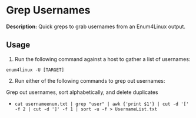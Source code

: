 # Grep Usernames

**Description:** Quick greps to grab usernames from an Enum4Linux output. 

## Usage

1. Run the following command against a host to gather a list of usernames:

```enum4linux -U [TARGET]```

2. Run either of the following commands to grep out usernames:

Grep out usernames, sort alphabetically, and delete duplicates

* ```cat usernameenum.txt | grep "user" | awk {'print $1'} | cut -d '[' -f 2 | cut -d ']' -f 1 | sort -u -f > UsernameList.txt```
